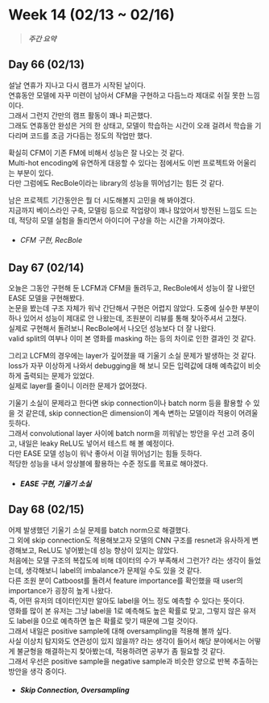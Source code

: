 Week 14 (02/13 ~ 02/16)
===
>  ##### 주간 요약
>  

Day 66 (02/13)
---
설날 연휴가 지나고 다시 캠프가 시작된 날이다.  
연휴동안 모델에 자꾸 미련이 남아서 CFM을 구현하고 다듬느라 제대로 쉬질 못한 느낌이다.  
그래서 그런지 간만의 캠프 활동이 꽤나 피곤했다.  
그래도 연휴동안 완성은 거의 한 상태고, 모델이 학습하는 시간이 오래 걸려서 학습을 기다리며 코드를 조금 가다듬는 정도의 작업만 했다.  

확실히 CFM이 기존 FM에 비해서 성능은 잘 나오는 것 같다.  
Multi-hot encoding에 유연하게 대응할 수 있다는 점에서도 이번 프로젝트와 어울리는 부분이 있다.  
다만 그럼에도 RecBole이라는 library의 성능을 뛰어넘기는 힘든 것 같다.  

남은 프로젝트 기간동안은 뭘 더 시도해볼지 고민을 해 봐야겠다.  
지금까지 베이스라인 구축, 모델링 등으로 작업량이 꽤나 많았어서 방전된 느낌도 드는데, 적당히 모델 실험을 돌리면서 아이디어 구상을 하는 시간을 가져야겠다.  

+ ###### CFM 구현, RecBole

Day 67 (02/14)
---
오늘은 그동안 구현해 둔 LCFM과 CFM을 돌려두고, RecBole에서 성능이 잘 나왔던 EASE 모델을 구현해봤다.  
논문을 봤는데 구조 자체가 워낙 간단해서 구현은 어렵지 않았다. 도중에 실수한 부분이 하나 있어서 성능이 제대로 안 나왔는데, 조원분이 리뷰를 통해 찾아주셔서 고쳤다.  
실제로 구현해서 돌려보니 RecBole에서 나오던 성능보다 더 잘 나왔다.  
valid split의 여부나 이미 본 영화를 masking 하는 등의 차이로 인한 결과인 것 같다.  

그리고 LCFM의 경우에는 layer가 깊어졌을 때 기울기 소실 문제가 발생하는 것 같다.  
loss가 자꾸 이상하게 나와서 debugging을 해 보니 모든 입력값에 대해 예측값이 비슷하게 출력되는 문제가 있었다.  
실제로 layer를 줄이니 이러한 문제가 없어졌다.  

기울기 소실이 문제라고 한다면 skip connection이나 batch norm 등을 활용할 수 있을 것 같은데, skip connection은 dimension이 계속 변하는 모델이라 적용이 어려울 듯하다.  
그래서 convolutional layer 사이에 batch norm을 끼워넣는 방안을 우선 고려 중이고, 내일은 leaky ReLU도 넣어서 테스트 해 볼 예정이다.  
다만 EASE 모델 성능이 워낙 좋아서 이걸 뛰어넘기는 힘들 듯하다.  
적당한 성능을 내서 앙상블에 활용하는 수준 정도를 목표로 해야겠다.  

+ ##### EASE 구현, 기울기 소실

Day 68 (02/15)
---
어제 발생했던 기울기 소실 문제를 batch norm으로 해결했다.  
그 외에 skip connection도 적용해보고자 모델의 CNN 구조를 resnet과 유사하게 변경해보고, ReLU도 넣어봤는데 성능 향상이 있지는 않았다.  
처음에는 모델 구조의 복잡도에 비해 데이터의 수가 부족해서 그런가? 라는 생각이 들었는데, 생각해보니 label의 imbalance가 문제일 수도 있을 것 같다.  
다른 조원 분이 Catboost를 돌려서 feature importance를 확인했을 때 user의 importance가 굉장히 높게 나왔다.  
즉, 어떤 유저의 데이터인지만 알아도 label을 어느 정도 예측할 수 있다는 뜻이다.  
영화를 많이 본 유저는 그냥 label을 1로 예측해도 높은 확률로 맞고, 그렇지 않은 유저도 label을 0으로 예측하면 높은 확률로 맞기 때문에 그럴 것이다.  
그래서 내일은 positive sample에 대해 oversampling을 적용해 볼까 싶다.  
사실 이상치 탐지와도 연관성이 있지 않을까? 라는 생각이 들어서 해당 분야에서는 어떻게 불균형을 해결하는지 찾아봤는데, 적용하려면 공부가 좀 필요할 것 같다.  
그래서 우선은 positive sample을 negative sample과 비슷한 양으로 반복 추출하는 방안을 생각 중이다.  

+ ##### Skip Connection, Oversampling
